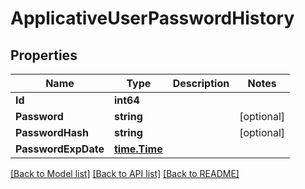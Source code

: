 # ApplicativeUserPasswordHistory

## Properties

Name | Type | Description | Notes
------------ | ------------- | ------------- | -------------
**Id** | **int64** |  | 
**Password** | **string** |  | [optional] 
**PasswordHash** | **string** |  | [optional] 
**PasswordExpDate** | [**time.Time**](time.Time.md) |  | 

[[Back to Model list]](../README.md#documentation-for-models) [[Back to API list]](../README.md#documentation-for-api-endpoints) [[Back to README]](../README.md)


